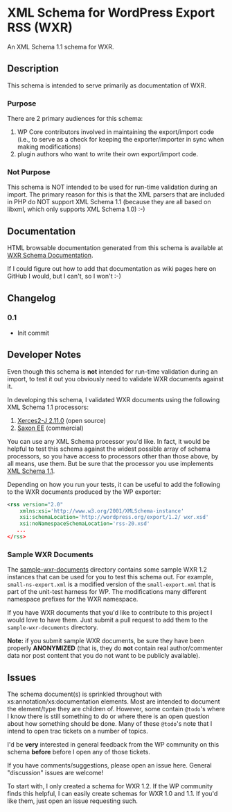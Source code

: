 # XML Schema for WordPress Export RSS (WXR)

An XML Schema 1.1 schema for WXR.

## Description

This schema is intended to serve primarily as documentation of WXR.

### Purpose
			
There are 2 primary audiences for this schema:
1. WP Core contributors involved in maintaining the export/import code (i.e., to serve as a check for keeping the exporter/importer in sync when making modifications)
1. plugin authors who want to write their own export/import code.

### Not Purpose
		
This schema is NOT intended to be used for run-time validation during an import.  The primary reason for this is
that the XML parsers that are included in PHP do NOT support XML Schema 1.1 (because they are
all based on libxml, which only supports XML Schema 1.0) :-)

## Documentation

HTML browsable documentation generated from this schema is available at
[WXR Schema Documentation](http://sparrowhawkcomputing.com/wxr/1.2/docs/wxr.html).

If I could figure out how to add that documentation as wiki pages here on GitHub I would, but I can't,
so I won't :-)

## Changelog

### 0.1

* Init commit

## Developer Notes

Even though this schema is **not** intended for run-time validation during an import, to test it
out you obviously need to validate WXR documents against it.

In developing this schema, I validated WXR documents using the following XML Schema 1.1 processors:

1. [Xerces2-J 2.11.0](http://xerces.apache.org/#xerces2-j) (open source)
1. [Saxon EE](http://saxonica.com/products/products.xml) (commercial)

You can use any XML Schema processor you'd like. In fact, it would be helpful to test this schema against the widest possible array of schema processors, so you have access to processors other than those above, by all means, use them.  But be sure that the processor you use implements [XML Schema 1.1](https://www.w3.org/TR/xmlschema11-1).

Depending on how you run your tests, it can be useful to add the following to the WXR documents produced by the WP exporter:

```xml
<rss version="2.0"
	xmlns:xsi='http://www.w3.org/2001/XMLSchema-instance'
	xsi:schemaLocation='http://wordpress.org/export/1.2/ wxr.xsd'
	xsi:noNamespaceSchemaLocation='rss-20.xsd'
   ...
</rss>
```

### Sample WXR Documents

The [sample-wxr-documents](1.2/sample-wxr-documents) directory contains some sample WXR 1.2 instances that can be used for you to test this schema out.  For example, `small-ns-export.xml` is a modified version of the `small-export.xml` that is part of the unit-test harness for WP.  The modifications many different namespace prefixes for the WXR namespace.

If you have WXR documents that you'd like to contribute to this project I would love to have them.  Just submit a pull request to add them to the `sample-wxr-documents` directory.

**Note:** if you submit sample WXR documents, be sure they have been properly **ANONYMIZED** (that is, they do **not** contain real author/commenter data nor post content that you do not want to be publicly available).

## Issues

The schema document(s) is sprinkled throughout with xs:annotation/xs:documentation elements.
Most are intended to document the element/type they are children of.  However, some
contain `@todo`'s where I know there is still something to do or where there is an open
question about how something should be done.  Many of these `@todo`'s note that I intend
to open trac tickets on a number of topics.

I'd be **very** interested in general feedback from the WP community on this schema **before**
before I open any of those tickets.

If you have comments/suggestions, please open an issue here.  General "discussion" issues
are welcome!

To start with, I only created a schema for WXR 1.2.  If the WP community finds this
helpful, I can easily create schemas for WXR 1.0 and 1.1.  If you'd like them, just open an issue requesting such.
